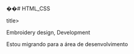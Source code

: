 ��#   H T M L _ C S S 

<title>Meu no é Antonio Araújo</title>title>

Embroidery design, Development

Estou migrando para a área de desenvolvimento
 
